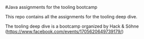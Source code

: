 #Java assignments for the tooling bootcamp

This repo contains all the assignments for the tooling deep dive.

The tooling deep dive is a bootcamp organized by Hack & Söhne (https://www.facebook.com/events/1705620649739179/)